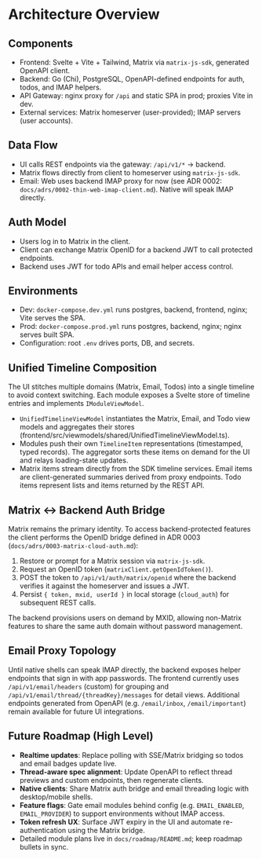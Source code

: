 Architecture Overview
=====================

Components
----------

- Frontend: Svelte + Vite + Tailwind, Matrix via `matrix-js-sdk`, generated OpenAPI client.
- Backend: Go (Chi), PostgreSQL, OpenAPI-defined endpoints for auth, todos, and IMAP helpers.
- API Gateway: nginx proxy for `/api` and static SPA in prod; proxies Vite in dev.
- External services: Matrix homeserver (user-provided); IMAP servers (user accounts).

Data Flow
---------

- UI calls REST endpoints via the gateway: `/api/v1/*` → backend.
- Matrix flows directly from client to homeserver using `matrix-js-sdk`.
- Email: Web uses backend IMAP proxy for now (see ADR 0002: `docs/adrs/0002-thin-web-imap-client.md`). Native will speak IMAP directly.

Auth Model
----------

- Users log in to Matrix in the client.
- Client can exchange Matrix OpenID for a backend JWT to call protected endpoints.
- Backend uses JWT for todo APIs and email helper access control.

Environments
------------

- Dev: `docker-compose.dev.yml` runs postgres, backend, frontend, nginx; Vite serves the SPA.
- Prod: `docker-compose.prod.yml` runs postgres, backend, nginx; nginx serves built SPA.
- Configuration: root `.env` drives ports, DB, and secrets.

Unified Timeline Composition
----------------------------

The UI stitches multiple domains (Matrix, Email, Todos) into a single timeline to avoid context switching. Each module exposes a Svelte store of timeline entries and implements `IModuleViewModel`.

- `UnifiedTimelineViewModel` instantiates the Matrix, Email, and Todo view models and aggregates their stores (frontend/src/viewmodels/shared/UnifiedTimelineViewModel.ts).
- Modules push their own `TimelineItem` representations (timestamped, typed records). The aggregator sorts these items on demand for the UI and relays loading-state updates.
- Matrix items stream directly from the SDK timeline services. Email items are client-generated summaries derived from proxy endpoints. Todo items represent lists and items returned by the REST API.

Matrix ↔ Backend Auth Bridge
-----------------------------

Matrix remains the primary identity. To access backend-protected features the client performs the OpenID bridge defined in ADR 0003 (`docs/adrs/0003-matrix-cloud-auth.md`):

1. Restore or prompt for a Matrix session via `matrix-js-sdk`.
2. Request an OpenID token (`matrixClient.getOpenIdToken()`).
3. POST the token to `/api/v1/auth/matrix/openid` where the backend verifies it against the homeserver and issues a JWT.
4. Persist `{ token, mxid, userId }` in local storage (`cloud_auth`) for subsequent REST calls.

The backend provisions users on demand by MXID, allowing non-Matrix features to share the same auth domain without password management.

Email Proxy Topology
--------------------

Until native shells can speak IMAP directly, the backend exposes helper endpoints that sign in with app passwords. The frontend currently uses `/api/v1/email/headers` (custom) for grouping and `/api/v1/email/thread/{threadKey}/messages` for detail views. Additional endpoints generated from OpenAPI (e.g. `/email/inbox`, `/email/important`) remain available for future UI integrations.

Future Roadmap (High Level)
---------------------------

- **Realtime updates**: Replace polling with SSE/Matrix bridging so todos and email badges update live.
- **Thread-aware spec alignment**: Update OpenAPI to reflect thread previews and custom endpoints, then regenerate clients.
- **Native clients**: Share Matrix auth bridge and email threading logic with desktop/mobile shells.
- **Feature flags**: Gate email modules behind config (e.g. `EMAIL_ENABLED`, `EMAIL_PROVIDER`) to support environments without IMAP access.
- **Token refresh UX**: Surface JWT expiry in the UI and automate re-authentication using the Matrix bridge.
- Detailed module plans live in `docs/roadmap/README.md`; keep roadmap bullets in sync.
